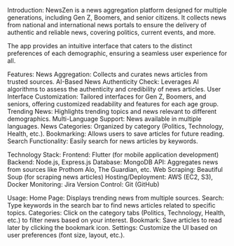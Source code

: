 Introduction:
NewsZen is a news aggregation platform designed for multiple generations, including Gen Z, Boomers, and senior citizens. It collects news from national and international news portals to ensure the delivery of authentic and reliable news, covering politics, current events, and more.

The app provides an intuitive interface that caters to the distinct preferences of each demographic, ensuring a seamless user experience for all.

Features:
News Aggregation: Collects and curates news articles from trusted sources.
AI-Based News Authenticity Check: Leverages AI algorithms to assess the authenticity and credibility of news articles.
User Interface Customization: Tailored interfaces for Gen Z, Boomers, and seniors, offering customized readability and features for each age group.
Trending News: Highlights trending topics and news relevant to different demographics.
Multi-Language Support: News available in multiple languages.
News Categories: Organized by category (Politics, Technology, Health, etc.).
Bookmarking: Allows users to save articles for future reading.
Search Functionality: Easily search for news articles by keywords.

Technology Stack:
Frontend: Flutter (for mobile application development)
Backend: Node.js, Express.js
Database: MongoDB
API: Aggregates news from sources like Prothom Alo, The Guardian, etc.
Web Scraping: Beautiful Soup (for scraping news articles)
Hosting/Deployment: AWS (EC2, S3), Docker
Monitoring: Jira
Version Control: Git (GitHub)

Usage:
Home Page: Displays trending news from multiple sources.
Search: Type keywords in the search bar to find news articles related to specific topics.
Categories: Click on the category tabs (Politics, Technology, Health, etc.) to filter news based on your interest.
Bookmark: Save articles to read later by clicking the bookmark icon.
Settings: Customize the UI based on user preferences (font size, layout, etc.).
